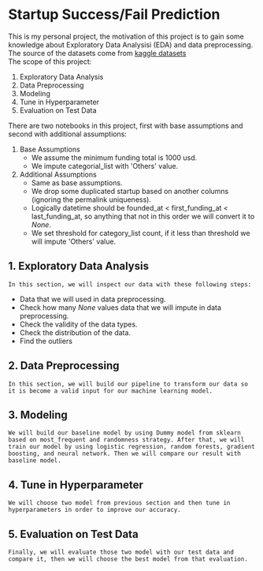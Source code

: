 # Startup Success/Fail Prediction
This is my personal project, the motivation of this project is to gain some knowledge about Exploratory Data Analysisi (EDA) and data preprocessing. The source of the datasets come from [kaggle datasets](https://www.kaggle.com/datasets/yanmaksi/big-startup-secsees-fail-dataset-from-crunchbase)
<br>
The scope of this project:
1. Exploratory Data Analysis
2. Data Preprocessing
3. Modeling
4. Tune in Hyperparameter
5. Evaluation on Test Data

There are two notebooks in this project, first with base assumptions and second with additional assumptions:
1. Base Assumptions
    - We assume the minimum funding total is 1000 usd.
    - We impute categorial_list with 'Others' value.
2. Additional Assumptions
    - Same as base assumptions.
    - We drop some duplicated startup based on another columns (ignoring the permalink uniqueness).
    - Logically datetime should be founded_at < first_funding_at < last_funding_at, so anything that not in this order we will convert it to *None*.
    - We set threshold for category_list count, if it less than threshold we will impute 'Others' value.

## 1. Exploratory Data Analysis
    In this section, we will inspect our data with these following steps:
- Data that we will used in data preprocessing.
- Check how many *None* values data that we will impute in data preprocessing.
- Check the validity of the data types.
- Check the distribution of the data.
- Find the outliers

## 2. Data Preprocessing
    In this section, we will build our pipeline to transform our data so it is become a valid input for our machine learning model.

## 3. Modeling
    We will build our baseline model by using Dummy model from sklearn based on most_frequent and randomness strategy. After that, we will train our model by using logistic regression, random forests, gradient boosting, and neural network. Then we will compare our result with baseline model.

## 4. Tune in Hyperparameter
    We will choose two model from previous section and then tune in hyperparameters in order to improve our accuracy.

## 5. Evaluation on Test Data
    Finally, we will evaluate those two model with our test data and compare it, then we will choose the best model from that evaluation.